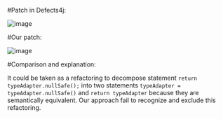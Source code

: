 #Patch in Defects4j:

![image](https://github.com/jiangyanjie/BugBuilder/blob/main/EvaluationData/mismatchedAndUnconcisePatches/pic/Gson6-defects4j.png)

#Our patch:

![image](https://github.com/jiangyanjie/BugBuilder/blob/main/EvaluationData/mismatchedAndUnconcisePatches/pic/Gson6-BugBuilder.png)

#Comparison and explanation:

It could be taken as a refactoring to decompose statement `return typeAdapter.nullSafe();` into two statements `typeAdapter = typeAdapter.nullSafe()` and `return typeAdapter` because they are semantically equivalent. Our approach fail to recognize and exclude this refactoring.
